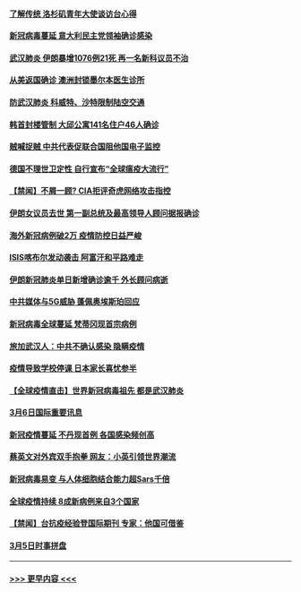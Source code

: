 #### [了解传统 洛杉矶青年大使谈访台心得](../pages/prog202/a102794378.md?t=03080303) 
#### [新冠病毒蔓延 意大利民主党领袖确诊感染](../pages/prog202/a102794368.md?t=03080303) 
#### [武汉肺炎 伊朗暴增1076例21死 再一名新科议员不治](../pages/prog202/a102794260.md?t=03080303) 
#### [从美返国确诊 澳洲封锁墨尔本医生诊所](../pages/prog202/a102794086.md?t=03080303) 
#### [防武汉肺炎 科威特、沙特限制陆空交通](../pages/prog202/a102793875.md?t=03080303) 
#### [韩首封楼管制 大邱公寓141名住户46人确诊](../pages/prog202/a102793841.md?t=03080303) 
#### [贼喊捉贼  中共代表促联合国阻他国电子监控](../pages/prog202/a102793638.md?t=03080303) 
#### [德国不理世卫定性 自行宣布“全球瘟疫大流行”](../pages/prog202/a102793673.md?t=03080303) 
#### [【禁闻】不屑一顾? CIA拒评奇虎网络攻击指控](../pages/prog202/a102793736.md?t=03080303) 
#### [伊朗女议员去世 第一副总统及最高领导人顾问据报确诊](../pages/prog202/a102793591.md?t=03080303) 
#### [海外新冠病例破2万 疫情防控日益严峻](../pages/prog202/a102793661.md?t=03080303) 
#### [ISIS喀布尔发动袭击 阿富汗和平路难走](../pages/prog202/a102793659.md?t=03080303) 
#### [伊朗新冠肺炎单日新增确诊逾千 外长顾问病逝](../pages/prog202/a102793574.md?t=03080303) 
#### [中共媒体与5G威胁 蓬佩奥埃斯珀回应](../pages/prog202/a102793514.md?t=03080303) 
#### [新冠病毒全球蔓延 梵蒂冈现首宗病例](../pages/prog202/a102793500.md?t=03080303) 
#### [旅加武汉人：中共不确认感染 隐瞒疫情](../pages/prog202/a102793446.md?t=03080303) 
#### [疫情导致学校停课 日本家长喜忧参半](../pages/prog202/a102793448.md?t=03080303) 
#### [【全球疫情直击】世界新冠病毒祖先 都是武汉肺炎](../pages/prog202/a102793272.md?t=03080303) 
#### [3月6日国际重要讯息](../pages/prog202/a102793252.md?t=03080303) 
#### [新冠疫情蔓延 不丹现首例 各国感染频创高](../pages/prog202/a102793120.md?t=03080303) 
#### [蔡英文对外宾双手抱拳 网友：小英引领世界潮流](../pages/prog202/a102793003.md?t=03080303) 
#### [新冠病毒易变 与人体细胞结合能力超Sars千倍](../pages/prog202/a102792974.md?t=03080303) 
#### [全球疫情持续 8成新病例来自3个国家](../pages/prog202/a102792857.md?t=03080303) 
#### [【禁闻】台抗疫经验登国际期刊 专家：他国可借鉴](../pages/prog202/a102792813.md?t=03080303) 
#### [3月5日时事拼盘](../pages/prog202/a102792802.md?t=03080303) 

----
#### [ >>> 更早内容 <<< ](../indexes/prog202-earlier.md)
